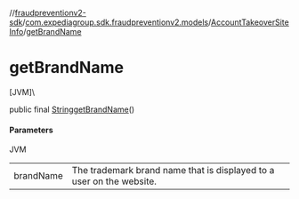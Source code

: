 //[fraudpreventionv2-sdk](../../../index.md)/[com.expediagroup.sdk.fraudpreventionv2.models](../index.md)/[AccountTakeoverSiteInfo](index.md)/[getBrandName](get-brand-name.md)

# getBrandName

[JVM]\

public final [String](https://docs.oracle.com/javase/8/docs/api/java/lang/String.html)[getBrandName](get-brand-name.md)()

#### Parameters

JVM

| | |
|---|---|
| brandName | The trademark brand name that is displayed to a user on the website. |
